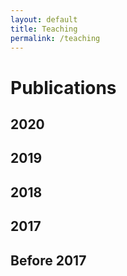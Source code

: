```yaml
---
layout: default
title: Teaching
permalink: /teaching
---
```


# Publications

## 2020

## 2019

## 2018

## 2017

## Before 2017

